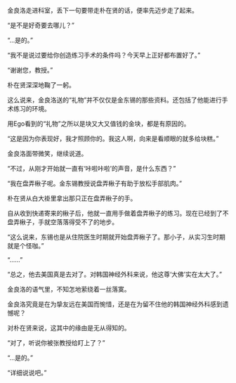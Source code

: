 金良洛走进科室，丢下一句要带走朴在贤的话，便率先迈步走了起来。

“是不是好奇要去哪儿？”

“…是的。”

“我不是说过要给你创造练习手术的条件吗？今天早上正好都布置好了。”

“谢谢您，教授。”

朴在贤深深地鞠了一躬。

这么说来，金良洛送的“礼物”并不仅仅是金东锡的那些资料。还包括了他能进行手术练习的环境。

用Ego看到的“礼物”之所以是块又大又值钱的金块，都是有原因的。

“这是因为你表现好，我才照顾你的。我这人啊，向来是看顺眼的就多给块糕。”

金良洛面带微笑，继续说道。

“不过，从刚才开始就一直有‘咔啦咔啦’的声音，是什么东西？”

“我在盘弄楸子呢。金东锡教授说盘弄楸子有助于放松手部肌肉。”

朴在贤从白大褂里拿出那只正在盘弄楸子的手。

自从收到快递寄来的楸子后，他就一直用手做着盘弄楸子的练习。现在已经到了不盘弄楸子，手就空落落得受不了的地步。

“这么说来，东锡也是从住院医生时期就开始盘弄楸子了。那小子，从实习生时期就是个怪咖。”

“……”

“总之，他去美国真是去对了。对韩国神经外科来说，他这尊‘大佛’实在太大了。”

金良洛的语气里，不知怎地萦绕着一丝落寞。

金良洛究竟是在为挚友远在美国而惋惜，还是在为留不住他的韩国神经外科感到遗憾呢？

对朴在贤来说，这其中的缘由是无从得知的。

“对了，听说你被张教授给盯上了？”

“…是的。”

“详细说说吧。”